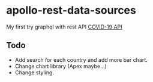 # apollo-rest-data-sources

My first try graphql with rest API [COVID-19 API](https://covid19.mathdro.id/api)

## Todo

- Add search for each country and add more bar chart.
- Change chart library (Apex maybe...)
- Change styling.
